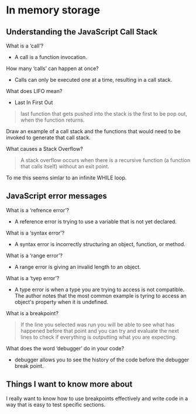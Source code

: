 # In memory storage

## Understanding the JavaScript Call Stack

What is a ‘call’?

- A call is a function invocation.

How many ‘calls’ can happen at once?

- Calls can only be executed one at a time, resulting in a call stack.

What does LIFO mean?

- Last In First Out

>last function that gets pushed into the stack is the first to be pop out, when the function returns.

Draw an example of a call stack and the functions that would need to be invoked to generate that call stack.

What causes a Stack Overflow?

> A stack overflow occurs when there is a recursive function (a function that calls itself) without an exit point.

To me this seems simlar to an infinite WHILE loop.

## JavaScript error messages

What is a ‘refrence error’?

- A reference error is trying to use a variable that is not yet declared.

What is a ‘syntax error’?

- A syntax error is incorrectly structuring an object, function, or method.

What is a ‘range error’?

- A range error is giving an invalid length to an object.

What is a ‘tyep error’?

- A type error is when a type you are trying to access is not compatible. The author notes that the most common example is tyring to access an object's property when it is undefined.

What is a breakpoint?

> If the line you selected was run you will be able to see what has happened before that point and you can try and evaluate the next lines to check if everything is outputting what you are expecting.

What does the word ‘debugger’ do in your code?

- debugger allows you to see the history of the code before the debugger break point.

## Things I want to know more about

I really want to know how to use breakpoints effectively and write code in a way that is easy to test specific sections.